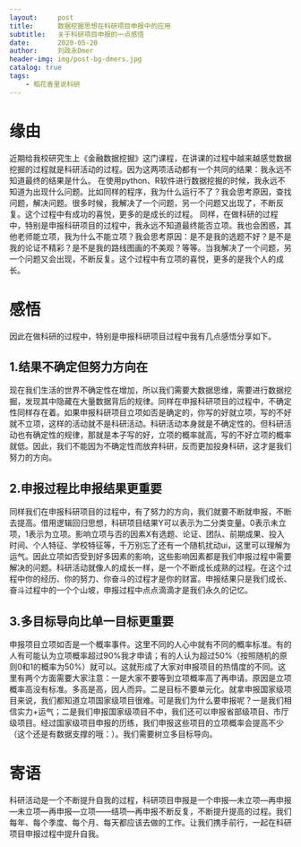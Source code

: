 ```yaml
---
layout:     post
title:      数据挖掘思想在科研项目申报中的应用
subtitle:   关于科研项目申报的一点感悟
date:       2020-05-20
author:     刘政永Dmer
header-img: img/post-bg-dmers.jpg
catalog: true
tags:
    - 稻花香里说科研
---
```

#  缘由
近期给我校研究生上《金融数据挖掘》这门课程，在讲课的过程中越来越感觉数据挖掘的过程就是科研活动的过程。因为这两项活动都有一个共同的结果：我永远不知道最终的结果是什么。
在使用python、R软件进行数据挖掘的时候，我永远不知道为出现什么问题。比如同样的程序，我为什么运行不了？我会思考原因，查找问题，解决问题。很多时候，我解决了一个问题，另一个问题又出现了，不断反复。这个过程中有成功的喜悦，更多的是成长的过程。
同样，在做科研的过程中，特别是申报科研项目的过程中，我永远不知道最终能否立项。我也会困惑，其他老师能立项，我为什么不能立项？我会思考原因：是不是我的选题不好？是不是我的论证不精彩？是不是我的路线图画的不美观？等等。当我解决了一个问题，另一个问题又会出现，不断反复。这个过程中有立项的喜悦，更多的是我个人的成长。
# 感悟
因此在做科研的过程中，特别是申报科研项目过程中我有几点感悟分享如下。
## 1.结果不确定但努力方向在
现在我们生活的世界不确定性在增加，所以我们需要大数据思维，需要进行数据挖掘，发现其中隐藏在大量数据背后的规律。同样在申报科研项目的过程中，不确定性同样存在着。如果申报科研项目立项如否是确定的，你写的好就立项，写的不好就不立项，这样的活动就不是科研活动。科研活动本身就是不确定性的。但科研活动也有确定性的规律，那就是本子写的好，立项的概率就高，写的不好立项的概率就低。因此，我们不能因为不确定性而放弃科研，反而更加投身科研，这才是我们努力的方向。
## 2.申报过程比申报结果更重要
同样我们在申报科研项目的过程中，有了努力的方向，我们就要不断就申报，不断去提高。借用逻辑回归思想，科研项目结果Y可以表示为二分类变量。0表示未立项，1表示为立项。影响立项与否的因素X有选题、论证、团队、前期成果、投入时间、个人特征、学校特征等，千万别忘了还有一个随机扰动ui，这里可以理解为运气。因此立项如否受到好多因素的影响，这些影响因素都是我们申报过程中需要解决的问题。科研活动就像人的成长一样，是一个不断成长成熟的过程。在这个过程中你的经历、你的努力、你奋斗的过程才是你的财富。申报结果只是我们成长、奋斗过程中的一个个山坡，申报过程中点点滴滴才是我们永久的记忆。
## 3.多目标导向比单一目标更重要
申报项目立项如否是一个概率事件。这里不同的人心中就有不同的概率标准。有的人有可能认为立项概率超过90%我才申请；有的人认为超过50%（按照随机的原则0和1的概率为50%）就可以。这就形成了大家对申报项目的热情度的不同。这里有两个方面需要大家注意：一是大家不要等到立项概率高了再申请。原因是立项概率高没有标准。多高是高，因人而异。二是目标不要单元化。就拿申报国家级项目来说，我们都知道立项国家级项目很难。可是我们为什么要申报呢？一是我们相信实力+运气；二是我们申报国家级项目不中，我们还可以申报省部级项目、市厅级项目。经过国家级项目申报的历练，我们申报这些项目的立项概率会提高不少（这个还是有数据支撑的哦：）。我们需要树立多目标导向。
# 寄语
科研活动是一个不断提升自我的过程，科研项目申报是一个申报—未立项—再申报—未立项—再申报—立项——结项—再申报不断反复，不断提升提高的过程。我们每年、每个季度、每个月、每天都应该去做的工作。让我们携手前行，一起在科研项目申报过程中提升自我。
